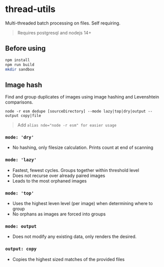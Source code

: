 # thread-utils

Multi-threaded batch processing on files. Self requiring.

> Requires postgresql and nodejs 14+

## Before using

```bash
npm install
npm run build
mkdir sandbox
```

## Image hash

Find and group duplicates of images using image hashing and Levenshtein comparisons.

`node -r esm dedupe [sourceDirectory] --mode lazy|top|dry|output --output copy|file`

> Add `alias nde="node -r esm" for easier usage`


### `mode: 'dry'`

- No hashing, only filesize calculation. Prints count at end of scanning

### `mode: 'lazy'`

- Fastest, fewest cycles. Groups together within threshold level
- Does not recurse over already paired images
- Leads to the most orphaned images

### `mode: 'top'`

- Uses the highest leven level (per image) when determining where to group
- No orphans as images are forced into groups

### `mode: output`

- Does not modify any existing data, only renders the desired.

### `output: copy`

- Copies the highest sized matches of the provided files
